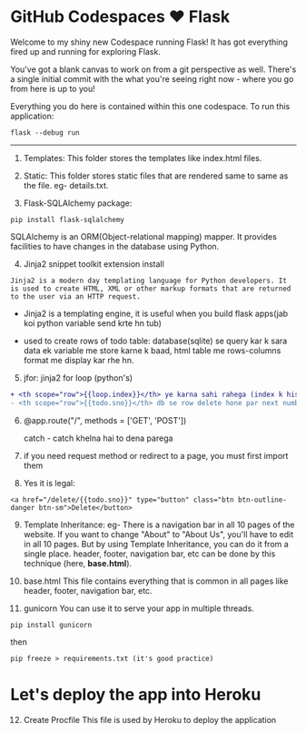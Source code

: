 # GitHub Codespaces ♥️ Flask

Welcome to my shiny new Codespace running Flask! It has got everything fired up and running for exploring Flask.

You've got a blank canvas to work on from a git perspective as well. There's a single initial commit with the what you're seeing right now - where you go from here is up to you!

Everything you do here is contained within this one codespace.
To run this application:

```
flask --debug run
```
----

1. Templates: This folder stores the templates like index.html files.

2. Static: This folder stores static files that are rendered same to same as the file. eg- details.txt.

3. Flask-SQLAlchemy package:
```
pip install flask-sqlalchemy
```
SQLAlchemy is an ORM(Object-relational mapping) mapper. It provides facilities to have changes in the database using Python.

4. Jinja2 snippet toolkit extension install
```
Jinja2 is a modern day templating language for Python developers. It is used to create HTML, XML or other markup formats that are returned to the user via an HTTP request.
```
- Jinja2 is a templating engine, it is useful when you build flask apps(jab koi python variable send krte hn tub)

- used to create rows of todo table:
database(sqlite) se query kar k sara data ek variable me store karne k baad, html table me rows-columns format me display kar rhe hn.

5. jfor: jinja2 for loop (python's)

```diff
+ <th scope="row">{{loop.index}}</th> ye karna sahi rahega (index k hisaab se serial no show krega)
- <th scope="row">{{todo.sno}}</th> db se row delete hone par next number se show krega
```

6. @app.route("/", methods = ['GET', 'POST']) 

    catch - catch khelna hai to dena parega

7. if you need request method or redirect to a page, you must first import them

8. Yes it is legal:
```
<a href="/delete/{{todo.sno}}" type="button" class="btn btn-outline-danger btn-sm">Delete</button>
```

9. Template Inheritance:
eg- There is a navigation bar in all 10 pages of the website. If you want to change "About" to "About Us", you'll have to edit in all 10 pages. 
But by using Template Inheritance, you can do it from a single place.
header, footer, navigation bar, etc can be done by this technique (here, <b>base.html</b>).

10. base.html
This file contains everything that is common in all pages like header, footer, navigation bar, etc.

11. gunicorn
You can use it to serve your app in multiple threads.
```
pip install gunicorn
```

then

```
pip freeze > requirements.txt (it's good practice)
```
# Let's deploy the app into Heroku

12. Create Procfile 
This file is used by Heroku to deploy the application
